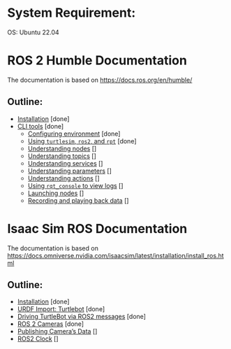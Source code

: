 # System Requirement:

OS: Ubuntu 22.04

# ROS 2 Humble Documentation

The documentation is based on https://docs.ros.org/en/humble/

## Outline:

- [Installation](ROS_doc/1_doc.md) [done]
- [CLI tools](ROS_doc/2_doc.md) [done]
    - [Configuring environment](ROS_doc/2_doc.md#configuring-environment) [done]
    - [Using `turtlesim`, `ros2`, and `rpt`](ROS_doc/2_doc.md#using-turtlesim-ros2-and-rpt) [done]
    - [Understanding nodes](ROS_doc/2_doc.md#understanding-nodes) []
    - [Understanding topics](ROS_doc/2_doc.md#understanding-topics) []
    - [Understanding services](ROS_doc/2_doc.md#understanding-services) []
    - [Understanding parameters](ROS_doc/2_doc.md#understanding-parameters) []
    - [Understanding actions](ROS_doc/2_doc.md#understanding-actions) []
    - [Using `rqt_console` to view logs](ROS_doc/2_doc.md#using-rqt_console-to-view-logs) []
    - [Launching nodes](ROS_doc/2_doc.md#launching-nodes) []
    - [Recording and playing back data](ROS_doc/2_doc.md#recording-and-playing-back-data) []

# Isaac Sim ROS Documentation

The documentation is based on https://docs.omniverse.nvidia.com/isaacsim/latest/installation/install_ros.html

## Outline:

- [Installation](Isaac_doc/1_doc.md) [done]
- [URDF Import: Turtlebot](Isaac_doc/2_doc.md) [done]
- [Driving TurtleBot via ROS2 messages](Isaac_doc/3_doc.md) [done]
- [ROS 2 Cameras](Isaac_doc/4_doc.md) [done]
- [Publishing Camera’s Data](Isaac_doc/5_doc.md) []
- [ROS2 Clock](Isaac_doc/6_doc.md) []
